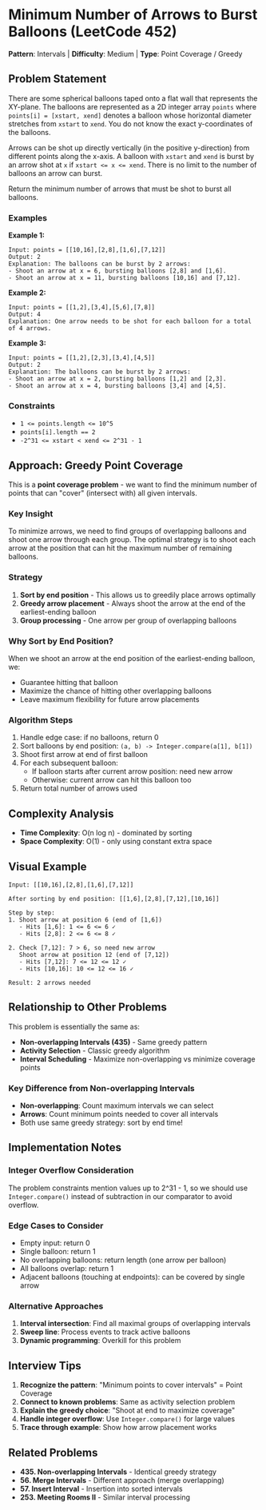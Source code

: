 # Minimum Number of Arrows to Burst Balloons (LeetCode 452)

**Pattern**: Intervals | **Difficulty**: Medium | **Type**: Point Coverage / Greedy

## Problem Statement

There are some spherical balloons taped onto a flat wall that represents the XY-plane. The balloons are represented as a 2D integer array `points` where `points[i] = [xstart, xend]` denotes a balloon whose horizontal diameter stretches from `xstart` to `xend`. You do not know the exact y-coordinates of the balloons.

Arrows can be shot up directly vertically (in the positive y-direction) from different points along the x-axis. A balloon with `xstart` and `xend` is burst by an arrow shot at `x` if `xstart <= x <= xend`. There is no limit to the number of balloons an arrow can burst.

Return the minimum number of arrows that must be shot to burst all balloons.

### Examples

**Example 1:**
```
Input: points = [[10,16],[2,8],[1,6],[7,12]]
Output: 2
Explanation: The balloons can be burst by 2 arrows:
- Shoot an arrow at x = 6, bursting balloons [2,8] and [1,6].
- Shoot an arrow at x = 11, bursting balloons [10,16] and [7,12].
```

**Example 2:**
```
Input: points = [[1,2],[3,4],[5,6],[7,8]]
Output: 4
Explanation: One arrow needs to be shot for each balloon for a total of 4 arrows.
```

**Example 3:**
```
Input: points = [[1,2],[2,3],[3,4],[4,5]]
Output: 2
Explanation: The balloons can be burst by 2 arrows:
- Shoot an arrow at x = 2, bursting balloons [1,2] and [2,3].
- Shoot an arrow at x = 4, bursting balloons [3,4] and [4,5].
```

### Constraints
- `1 <= points.length <= 10^5`
- `points[i].length == 2`
- `-2^31 <= xstart < xend <= 2^31 - 1`

## Approach: Greedy Point Coverage

This is a **point coverage problem** - we want to find the minimum number of points that can "cover" (intersect with) all given intervals.

### Key Insight
To minimize arrows, we need to find groups of overlapping balloons and shoot one arrow through each group. The optimal strategy is to shoot each arrow at the position that can hit the maximum number of remaining balloons.

### Strategy
1. **Sort by end position** - This allows us to greedily place arrows optimally
2. **Greedy arrow placement** - Always shoot the arrow at the end of the earliest-ending balloon
3. **Group processing** - One arrow per group of overlapping balloons

### Why Sort by End Position?
When we shoot an arrow at the end position of the earliest-ending balloon, we:
- Guarantee hitting that balloon
- Maximize the chance of hitting other overlapping balloons
- Leave maximum flexibility for future arrow placements

### Algorithm Steps
1. Handle edge case: if no balloons, return 0
2. Sort balloons by end position: `(a, b) -> Integer.compare(a[1], b[1])`
3. Shoot first arrow at end of first balloon
4. For each subsequent balloon:
   - If balloon starts after current arrow position: need new arrow
   - Otherwise: current arrow can hit this balloon too
5. Return total number of arrows used

## Complexity Analysis

- **Time Complexity**: O(n log n) - dominated by sorting
- **Space Complexity**: O(1) - only using constant extra space

## Visual Example

```
Input: [[10,16],[2,8],[1,6],[7,12]]

After sorting by end position: [[1,6],[2,8],[7,12],[10,16]]

Step by step:
1. Shoot arrow at position 6 (end of [1,6])
   - Hits [1,6]: 1 <= 6 <= 6 ✓
   - Hits [2,8]: 2 <= 6 <= 8 ✓
   
2. Check [7,12]: 7 > 6, so need new arrow
   Shoot arrow at position 12 (end of [7,12])
   - Hits [7,12]: 7 <= 12 <= 12 ✓
   - Hits [10,16]: 10 <= 12 <= 16 ✓

Result: 2 arrows needed
```

## Relationship to Other Problems

This problem is essentially the same as:
- **Non-overlapping Intervals (435)** - Same greedy pattern
- **Activity Selection** - Classic greedy algorithm
- **Interval Scheduling** - Maximize non-overlapping vs minimize coverage points

### Key Difference from Non-overlapping Intervals
- **Non-overlapping**: Count maximum intervals we can select
- **Arrows**: Count minimum points needed to cover all intervals
- Both use same greedy strategy: sort by end time!

## Implementation Notes

### Integer Overflow Consideration
The problem constraints mention values up to 2^31 - 1, so we should use `Integer.compare()` instead of subtraction in our comparator to avoid overflow.

### Edge Cases to Consider
- Empty input: return 0
- Single balloon: return 1
- No overlapping balloons: return length (one arrow per balloon)
- All balloons overlap: return 1
- Adjacent balloons (touching at endpoints): can be covered by single arrow

### Alternative Approaches
1. **Interval intersection**: Find all maximal groups of overlapping intervals
2. **Sweep line**: Process events to track active balloons
3. **Dynamic programming**: Overkill for this problem

## Interview Tips
1. **Recognize the pattern**: "Minimum points to cover intervals" = Point Coverage
2. **Connect to known problems**: Same as activity selection problem
3. **Explain the greedy choice**: "Shoot at end to maximize coverage"
4. **Handle integer overflow**: Use `Integer.compare()` for large values
5. **Trace through example**: Show how arrow placement works

## Related Problems
- **435. Non-overlapping Intervals** - Identical greedy strategy
- **56. Merge Intervals** - Different approach (merge overlapping)
- **57. Insert Interval** - Insertion into sorted intervals
- **253. Meeting Rooms II** - Similar interval processing
